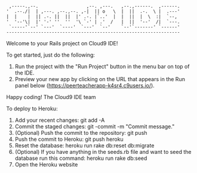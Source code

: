 
     ,-----.,--.                  ,--. ,---.   ,--.,------.  ,------.
    '  .--./|  | ,---. ,--.,--. ,-|  || o   \  |  ||  .-.  \ |  .---'
    |  |    |  || .-. ||  ||  |' .-. |`..'  |  |  ||  |  \  :|  `--, 
    '  '--'\|  |' '-' ''  ''  '\ `-' | .'  /   |  ||  '--'  /|  `---.
     `-----'`--' `---'  `----'  `---'  `--'    `--'`-------' `------'
    ----------------------------------------------------------------- 


Welcome to your Rails project on Cloud9 IDE!

To get started, just do the following:

1. Run the project with the "Run Project" button in the menu bar on top of the IDE.
2. Preview your new app by clicking on the URL that appears in the Run panel below (https://peerteacherapp-k4sr4.c9users.io/).

Happy coding!
The Cloud9 IDE team


To deploy to Heroku:

1. Add your recent changes: git add -A
2. Commit the staged changes: git -commit -m "Commit message."
3. (Optional) Push the commit to the repository: git push
4. Push the commit to Heroku: git push heroku
5. Reset the database: heroku run rake db:reset db:migrate
6. (Optional) If you have anything in the seeds.rb file and want to seed the database run this command: heroku run rake db:seed
7. Open the Heroku website 
